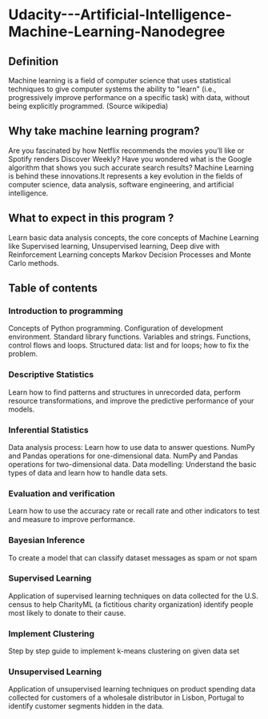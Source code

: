 # Udacity---Artificial-Intelligence-Machine-Learning-Nanodegree

## Definition

Machine learning is a field of computer science that uses statistical techniques to give computer systems the ability to "learn" (i.e., progressively improve performance on a specific task) with data, without being explicitly programmed. (Source wikipedia)

## Why take machine learning program?
Are you fascinated by how Netflix recommends the movies you’ll like or Spotify renders Discover Weekly? Have you wondered what is the Google algorithm that shows you such accurate search results? Machine Learning is behind these innovations.It represents a key evolution in the fields of computer science, data analysis, software engineering, and artificial intelligence.

## What to expect in this program ?
Learn basic data analysis concepts, the core concepts of Machine Learning like Supervised learning, Unsupervised learning, Deep dive with Reinforcement Learning concepts Markov Decision Processes and Monte Carlo methods.

## Table of contents
### Introduction to programming
Concepts of Python programming. Configuration of development environment. Standard library functions. Variables and strings. Functions, control flows and loops. Structured data: list and for loops; how to fix the problem.


### Descriptive Statistics
Learn how to find patterns and structures in unrecorded data, perform resource transformations, and improve the predictive performance of your models.


### Inferential Statistics
Data analysis process: Learn how to use data to answer questions. NumPy and Pandas operations for one-dimensional data. NumPy and Pandas operations for two-dimensional data. Data modelling: Understand the basic types of data and learn how to handle data sets.


### Evaluation and verification
Learn how to use the accuracy rate or recall rate and other indicators to test and measure to improve performance.

### Bayesian Inference
To create a model that can classify dataset messages as spam or not spam


### Supervised Learning
Application of supervised learning techniques on data collected for the U.S. census to help CharityML (a fictitious charity organization) identify people most likely to donate to their cause.


### Implement Clustering
Step by step guide to implement k-means clustering on given data set


### Unsupervised Learning
Application of unsupervised learning techniques on product spending data collected for customers of a wholesale distributor in Lisbon, Portugal to identify customer segments hidden in the data.


